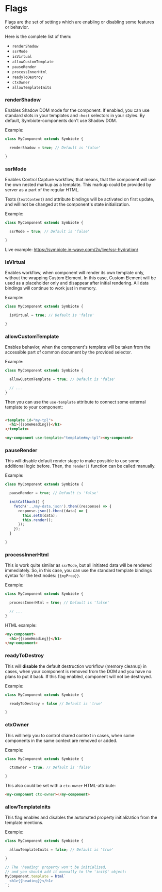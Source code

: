 # Flags

Flags are the set of settings which are enabling or disabling some features or behavior. 

Here is the complete list of them:
- `renderShadow`
- `ssrMode`
- `isVirtual`
- `allowCustomTemplate`
- `pauseRender`
- `processInnerHtml`
- `readyToDestroy`
- `ctxOwner`
- `allowTemplateInits`

### renderShadow

Enables Shadow DOM mode for the component. If enabled, you can use standard slots in your templates and `:host` selectors in your styles. By default, Symbiote-components don't use Shadow DOM.

Example: 
```js
class MyComponent extends Symbiote {

  renderShadow = true; // Default is 'false'

}
```

### ssrMode

Enables Control Capture workflow, that means, that the component will use the own nested markup as a template. This markup could be provided by server as a part of the regular HTML. 

Texts (`textContent`) and attribute bindings will be activated on first update, and will not be changed at the component's state initialization.

Example: 
```js
class MyComponent extends Symbiote {

  ssrMode = true; // Default is 'false'

}
```

Live example: https://symbiote.in-wave.com/2x/live/ssr-hydration/

### isVirtual

Enables workflow, when component will render its own template only, without the wrapping Custom Element. In this case, Custom Element will be used as a placeholder only and disappear after initial rendering. All data bindings will continue to work just in memory.

Example: 
```js
class MyComponent extends Symbiote {

  isVirtual = true; // Default is 'false'

}
```

### allowCustomTemplate

Enables behavior, when the component's template will be taken from the accessible part of common document by the provided selector.

Example: 
```js
class MyComponent extends Symbiote {

  allowCustomTemplate = true; // Default is 'false'

  // ...
}
```

Then you can use the `use-template` attribute to connect some external template to your component:
```html

<template id="my-tpl">
  <h1>{{someHeading}}</h1>
</template>

<my-component use-template="template#my-tpl"><my-component>
```

### pauseRender

This will disable default render stage to make possible to use some additional logic before. Then, the `render()` function can be called manually.

Example: 
```js
class MyComponent extends Symbiote {

  pauseRender = true; // Default is 'false'

  initCallback() {
    fetch('../my-data.json').then((response) => {
      response.json().then((data) => {
        this.set$(data);
        this.render();
      });
    });
  }

}
```

### processInnerHtml

This is work quite similar as `ssrMode`, but all initiated data will be rendered immediately. So, in this case, you can use the standard template bindings syntax for the text nodes: `{{myProp}}`.

Example: 
```js
class MyComponent extends Symbiote {

  processInnerHtml = true; // Default is 'false'

  // ...
}
```

HTML example:
```html
<my-component>
  <h1>{{someHeading}}</h1>
</my-component>
```

### readyToDestroy

This will **disable** the default destruction workflow (memory cleanup) in cases, when your component is removed from the DOM and you have no plans to put it back. If this flag enabled, component will not be destroyed.

Example: 
```js
class MyComponent extends Symbiote {

  readyToDestroy = false // Default is 'true'

}
```

### ctxOwner

This will help you to control shared context in cases, when some components in the same context are removed or added.

Example: 
```js
class MyComponent extends Symbiote {

  ctxOwner = true; // Default is 'false'

}
```

This also could be set with a `ctx-owner` HTML-attribute:
```html
<my-component ctx-owner></my-component>
```

### allowTemplateInits 

This flag enables and disables the automated property initialization from the template mentions.

Example: 
```js
class MyComponent extends Symbiote {

  allowTemplateInits = false; // Default is 'true'

}

// The 'heading' property won't be initialized, 
// and you should add it manually to the 'init$' object:
MyComponent.template = html`
  <h1>{{heading}}</h1>
`;
```
